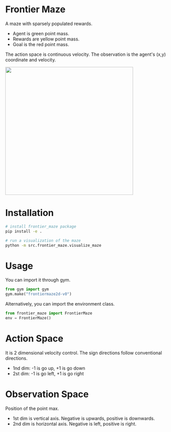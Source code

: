 # Frontier Maze
A maze with sparsely populated rewards.
- Agent is green point mass.
- Rewards are yellow point mass.
- Goal is the red point mass.

The action space is continuous velocity. The observation is the agent's (x,y) coordinate and velocity.

<img src="imgs/frontier_maze.png" width="400px">


# Installation
```bash
# install frontier_maze package
pip install -e .

# run a visualization of the maze
python -m src.frontier_maze.visualize_maze
```

# Usage
You can import it through gym.
```py
from gym import gym
gym.make("frontiermaze2d-v0")
```

Alternatively, you can import the environment class.

```py
from frontier_maze import FrontierMaze
env = FrontierMaze()
```

# Action Space
It is 2 dimensional velocity control. The sign directions follow conventional directions.
- 1nd dim: -1 is go up, +1 is go down
- 2st dim: -1 is go left, +1 is go right

# Observation Space
Position of the point max.
- 1st dim is vertical axis. Negative is upwards, positive is downwards.
- 2nd dim is horizontal axis. Negative is left, positive is right.